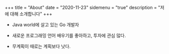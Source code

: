 +++
title = "About"
date = "2020-11-23"
sidemenu = "true"
description = "저에 대해 소개합니다"
+++

- Java world에 살고 있는 Go 개발자

- 새로운 프로그래밍 언어 배우기를 좋아하고, 투자에 관심 많다.

- 무계획이 때로는 계획보다 낫다.

